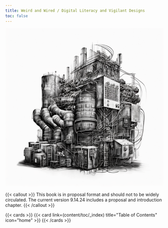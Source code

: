 ```yaml
---
title: Weird and Wired / Digital Literacy and Vigilant Designs
toc: false
---
```


![A black and white drawing of many wires and tubes in the shape of a large factory!](content/assets/factory.png "A placeholder image [AI generated]")

{{< callout >}}
  This book is in proposal format and should not to be widely circulated. The current version 9.14.24 includes a proposal and introduction chapter. 
{{< /callout >}}

{{< cards >}}
  	{{< card link=(content/toc/_index) title="Table of Contents" icon="home" >}}
{{< /cards >}}
